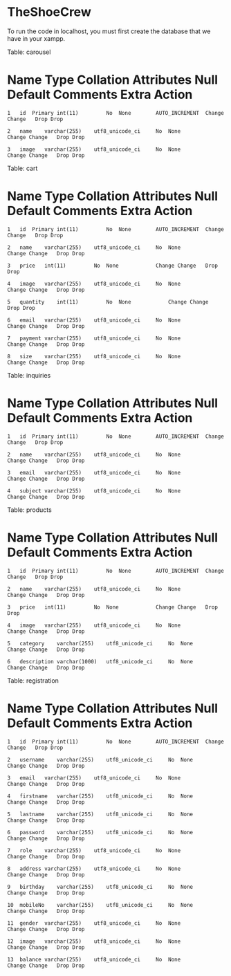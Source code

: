 # TheShoeCrew
To run the code in localhost, you must first create the database that we have in your xampp. 


Table: carousel
#	Name	Type	Collation	Attributes	Null	Default	Comments	Extra	Action
	1	id  Primary	int(11)			No	None		AUTO_INCREMENT	Change Change	Drop Drop	

	2	name	varchar(255)	utf8_unicode_ci		No	None			Change Change	Drop Drop	

	3	image	varchar(255)	utf8_unicode_ci		No	None			Change Change	Drop Drop	

Table: cart
#	Name	Type	Collation	Attributes	Null	Default	Comments	Extra	Action
	1	id  Primary	int(11)			No	None		AUTO_INCREMENT	Change Change	Drop Drop	

	2	name	varchar(255)	utf8_unicode_ci		No	None			Change Change	Drop Drop	

	3	price	int(11)			No	None			Change Change	Drop Drop	

	4	image	varchar(255)	utf8_unicode_ci		No	None			Change Change	Drop Drop	

	5	quantity	int(11)			No	None			Change Change	Drop Drop	

	6	email	varchar(255)	utf8_unicode_ci		No	None			Change Change	Drop Drop	

	7	payment	varchar(255)	utf8_unicode_ci		No	None			Change Change	Drop Drop	

	8	size	varchar(255)	utf8_unicode_ci		No	None			Change Change	Drop Drop	

Table: inquiries
#	Name	Type	Collation	Attributes	Null	Default	Comments	Extra	Action
	1	id  Primary	int(11)			No	None		AUTO_INCREMENT	Change Change	Drop Drop	

	2	name	varchar(255)	utf8_unicode_ci		No	None			Change Change	Drop Drop	

	3	email	varchar(255)	utf8_unicode_ci		No	None			Change Change	Drop Drop	

	4	subject	varchar(255)	utf8_unicode_ci		No	None			Change Change	Drop Drop	

Table: products
#	Name	Type	Collation	Attributes	Null	Default	Comments	Extra	Action
	1	id  Primary	int(11)			No	None		AUTO_INCREMENT	Change Change	Drop Drop	

	2	name	varchar(255)	utf8_unicode_ci		No	None			Change Change	Drop Drop	

	3	price	int(11)			No	None			Change Change	Drop Drop	

	4	image	varchar(255)	utf8_unicode_ci		No	None			Change Change	Drop Drop	

	5	category	varchar(255)	utf8_unicode_ci		No	None			Change Change	Drop Drop	

	6	description	varchar(1000)	utf8_unicode_ci		No	None			Change Change	Drop Drop	


Table: registration

#	Name	Type	Collation	Attributes	Null	Default	Comments	Extra	Action
	1	id  Primary	int(11)			No	None		AUTO_INCREMENT	Change Change	Drop Drop	

	2	username	varchar(255)	utf8_unicode_ci		No	None			Change Change	Drop Drop	

	3	email	varchar(255)	utf8_unicode_ci		No	None			Change Change	Drop Drop	

	4	firstname	varchar(255)	utf8_unicode_ci		No	None			Change Change	Drop Drop	

	5	lastname	varchar(255)	utf8_unicode_ci		No	None			Change Change	Drop Drop	

	6	password	varchar(255)	utf8_unicode_ci		No	None			Change Change	Drop Drop	

	7	role	varchar(255)	utf8_unicode_ci		No	None			Change Change	Drop Drop	

	8	address	varchar(255)	utf8_unicode_ci		No	None			Change Change	Drop Drop	

	9	birthday	varchar(255)	utf8_unicode_ci		No	None			Change Change	Drop Drop	

	10	mobileNo	varchar(255)	utf8_unicode_ci		No	None			Change Change	Drop Drop	

	11	gender	varchar(255)	utf8_unicode_ci		No	None			Change Change	Drop Drop	

	12	image	varchar(255)	utf8_unicode_ci		No	None			Change Change	Drop Drop	

	13	balance	varchar(255)	utf8_unicode_ci		No	None			Change Change	Drop Drop	




